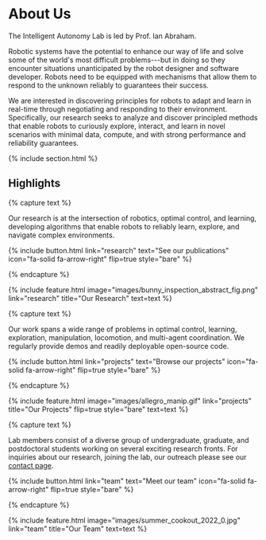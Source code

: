 ---
---
# About Us

The Intelligent Autonomy Lab is led by Prof. Ian Abraham. 

Robotic systems have the potential to enhance our way of life and solve some of the world's most difficult problems---but in doing so they encounter situations unanticipated by the robot designer and software developer. Robots need to be equipped with mechanisms that allow them to respond to the unknown reliably to guarantees their success.  

We are interested in discovering principles for robots to adapt and learn in real-time through negotiating and responding to their environment. Specifically, our research seeks to analyze and discover principled methods that enable robots to curiously explore, interact, and learn in novel scenarios with minimal data, compute, and with strong performance and reliability guarantees.

<!-- {% include section.html %}

<!-- ## Demo


<div id="cube" style="--aspect-ratio:16/9;">
  <script type="module" src="demos/simple.js"></script>
</div> -->



{% include section.html %}

## Highlights

{% capture text %}

Our research is at the intersection of robotics, optimal control, and learning, developing algorithms that enable robots to reliably learn, explore, and navigate complex environments.


{%
  include button.html
  link="research"
  text="See our publications"
  icon="fa-solid fa-arrow-right"
  flip=true
  style="bare"
%}

{% endcapture %}

{%
  include feature.html
  image="images/bunny_inspection_abstract_fig.png"
  link="research"
  title="Our Research"
  text=text
%}

{% capture text %}

Our work spans a wide range of problems in optimal control, learning, exploration, manipulation, locomotion, and multi-agent coordination. We regularly provide demos and readily deployable open-source code.

{%
  include button.html
  link="projects"
  text="Browse our projects"
  icon="fa-solid fa-arrow-right"
  flip=true
  style="bare"
%}

{% endcapture %}

{%
  include feature.html
  image="images/allegro_manip.gif"
  link="projects"
  title="Our Projects"
  flip=true
  style="bare"
  text=text
%}

{% capture text %}

Lab members consist of a diverse group of undergraduate, graduate, and postdoctoral students working on several exciting research fronts. For inquiries about our research, joining the lab, our outreach please see our [contact page](contact). 



{%
  include button.html
  link="team"
  text="Meet our team"
  icon="fa-solid fa-arrow-right"
  flip=true
  style="bare"
%}

{% endcapture %}

{%
  include feature.html
  image="images/summer_cookout_2022_0.jpg"
  link="team"
  title="Our Team"
  text=text
%}
